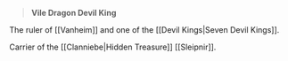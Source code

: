 >**Vile Dragon Devil King**

The ruler of [[Vanheim]] and one of the [[Devil Kings|Seven Devil Kings]].

Carrier of the [[Clanniebe|Hidden Treasure]] [[Sleipnir]].